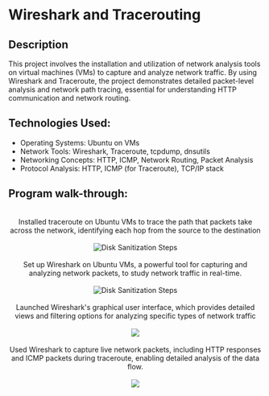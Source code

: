 <h1>Wireshark and Tracerouting</h1>


<h2>Description</h2>
This project involves the installation and utilization of network analysis tools on virtual machines (VMs) to capture and analyze network traffic. By using Wireshark and Traceroute, the project demonstrates detailed packet-level analysis and network path tracing, essential for understanding HTTP communication and network routing.

<br />


<h2>Technologies Used:</h2>

- Operating Systems: Ubuntu on VMs
- Network Tools: Wireshark, Traceroute, tcpdump, dnsutils
- Networking Concepts: HTTP, ICMP, Network Routing, Packet Analysis
- Protocol Analysis: HTTP, ICMP (for Traceroute), TCP/IP stack




<h2>Program walk-through:</h2>

<p align="center">
<br />
Installed traceroute on Ubuntu VMs to trace the path that packets take across the network, identifying each hop from the source to the destination  <br/>
<br/>
<img src="https://imgur.com/wCUJdm6.png" alt="Disk Sanitization Steps"/>
<br />
<br/>
Set up Wireshark on Ubuntu VMs, a powerful tool for capturing and analyzing network packets, to study network traffic in real-time.
<br/>
<br/>
<img src="https://imgur.com/5uvk7NK.png" alt="Disk Sanitization Steps"/>
<br />
<br/>
Launched Wireshark's graphical user interface, which provides detailed views and filtering options for analyzing specific types of network traffic
<br/>
<br/>
<img src="https://imgur.com/pIDbP3a.png"/>
<br />
<br/>
Used Wireshark to capture live network packets, including HTTP responses and ICMP packets during traceroute, enabling detailed analysis of the data flow.
<br/>
<br/>
<img src="https://imgur.com/0Iouj2Z.png"/>
<br />
<br/>



<!--
 ```diff
- text in red
+ text in green
! text in orange
# text in gray
@@ text in purple (and bold)@@
```
--!>
